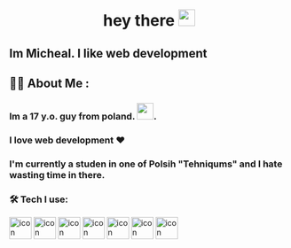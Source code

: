 <h1 align="center">
  hey there
  <img src="https://media.giphy.com/media/hvRJCLFzcasrR4ia7z/giphy.gif" width="30px"/>
</h1>

<h2>Im Micheal. I like web development</h2>

## :woman_technologist: About Me :
### Im a 17 y.o. guy from poland.  <img src="https://media.giphy.com/media/WUlplcMpOCEmTGBtBW/giphy.gif" width="30">.
### I love web development ❤
### I'm currently a studen in one of Polsih "Tehniqums" and I hate wasting time in there.

### :hammer_and_wrench: Tech I use:
<div>
  <img src="https://cdn.jsdelivr.net/gh/devicons/devicon/icons/typescript/typescript-original.svg"  width="40" height="40" alt="icon"/>
  <img src="https://cdn.jsdelivr.net/gh/devicons/devicon/icons/react/react-original.svg"  width="40" height="40" alt="icon"/>
  <img src="https://cdn.jsdelivr.net/gh/devicons/devicon/icons/redux/redux-original.svg"  width="40" height="40" alt="icon"/>
  <img src="https://cdn.jsdelivr.net/gh/devicons/devicon/icons/nextjs/nextjs-original.svg"  width="40" height="40" alt="icon"/>
  <img src="https://cdn.jsdelivr.net/gh/devicons/devicon/icons/tailwindcss/tailwindcss-plain.svg" width="40" height="40" alt="icon" />
  <img src="https://cdn.jsdelivr.net/gh/devicons/devicon/icons/nodejs/nodejs-original-wordmark.svg"  width="40" height="40" alt="icon"/>
  <img src="https://cdn.jsdelivr.net/gh/devicons/devicon/icons/express/express-original.svg"  width="40" height="40" alt="icon"/>
</div>
